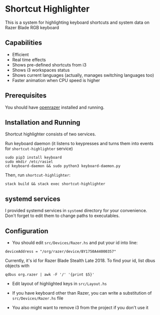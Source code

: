 # Shortcut Highlighter

This is a system for highlighting keyboard shortcuts and system data on Razer Blade RGB keyboard

## Capabilities

- Efficient
- Real time effects
- Shows pre-defined shortcuts from i3
- Shows i3 workspaces status
- Shows current languages (actually, manages switching languages too)
- Faster animation when CPU speed is higher

## Prerequisites

You should have [openrazer](https://github.com/openrazer/openrazer) installed and running.

## Installation and Running

Shortcut highlighter consists of two services.

Run keyboard daemon (it listens to keypresses and turns them into events for `shortcut-highlighter` service)

```
sudo pip3 install keyboard
sudo mkdir /etc/rasiel
cd keyboard-daemon && sudo python3 keyboard-daemon.py
```

Then, run `shortcut-highlighter`:

```
stack build && stack exec shortcut-highlighter
```

## systemd services

I provided systemd services in `systemd` directory for your convenience. Don't forget to edit them to change paths to executables.

## Configuration

- You should edit `src/Devices/Razer.hs` and put your id into line:

```
deviceAddress = "/org/razer/device/BY1750A44000357"
```

Currently, it's id for Razer Blade Stealth Late 2018. To find your id, list dbus objects with
```
qdbus org.razer | awk -F '/' '{print $5}'
```

- Edit layout of highlighted keys in `src/Layout.hs`

- If you have keyboard other than Razer, you can write a substitution of `src/Devices/Razer.hs` file

- You also might want to remove i3 from the project if you don't use it
